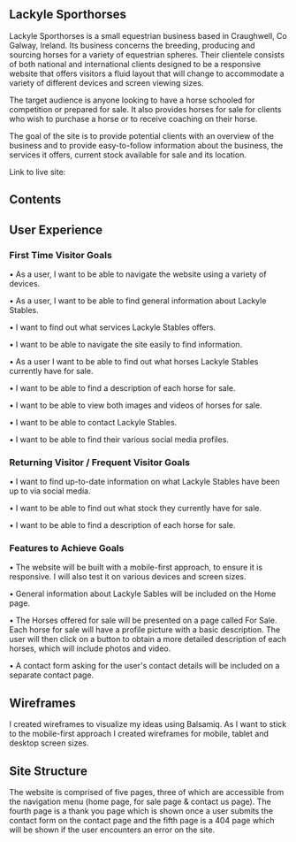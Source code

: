 
## Lackyle Sporthorses

Lackyle Sporthorses is a small equestrian business based in Craughwell, Co Galway, Ireland. Its business concerns the breeding, producing and sourcing horses for a variety of equestrian spheres. Their clientele consists of both national and international clients designed to be a responsive website that offers visitors a fluid layout that will change to accommodate a variety of different devices and screen viewing sizes.

The target audience is anyone looking to have a horse schooled for competition or prepared for sale. It also provides horses for sale for clients who wish to purchase a horse or to receive coaching on their horse.

The goal of the site is to provide potential clients with an overview of the business and to provide easy-to-follow information about the business, the services it offers, current stock available for sale and its location. 

Link to live site:
## Contents

## User Experience

### First Time Visitor Goals

•   As a user, I want to be able to navigate the website using a variety of devices.

•   As a user, I want to be able to find general information about Lackyle Stables.

•   I want to find out what services Lackyle Stables offers.

•	I want to be able to navigate the site easily to find information.

•	As a user I want to be able to find out what horses Lackyle Stables currently have for sale.

•	I want to be able to find a description of each horse for sale.

•	I want to be able to view both images and videos of horses for sale.

•	I want to be able to contact Lackyle Stables.

•	I want to be able to find their various social media profiles.

### Returning Visitor / Frequent Visitor Goals
•	I want to find up-to-date information on what Lackyle Stables have been up to via social media.

•	I want to be able to find out what stock they currently have for sale.

•	I want to be able to find a description of each horse for sale.

### Features to Achieve Goals 
•	The website will be built with a mobile-first approach, to ensure it is responsive. I will also test it on various devices and screen sizes.

•	General information about Lackyle Sables will be included on the Home page.

•	The Horses offered for sale will be presented on a page called For Sale. Each horse for sale will have a profile picture with a basic description. The user will then click on a button to obtain a more detailed description of each horses, which will include photos and video.

•	A contact form asking for the user's contact details will be included on a separate contact page.

## Wireframes
I created wireframes to visualize my ideas using Balsamiq. As I want to stick to the mobile-first approach I created wireframes for mobile, tablet and desktop screen sizes.

## Site Structure
The website is comprised of five pages, three of which are accessible from the navigation menu (home page, for sale page & contact us page). The fourth page is a thank you page which is shown once a user submits the contact form on the contact page and the fifth page is a 404 page which will be shown if the user encounters an error on the site.


